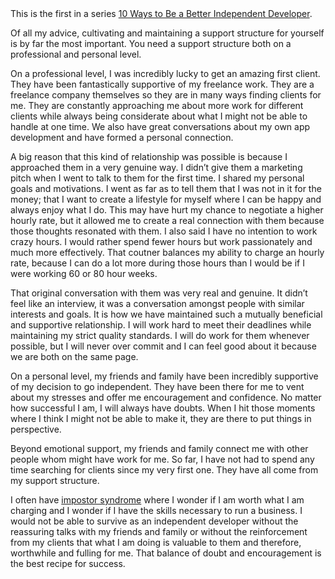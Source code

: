 <div class="note">This is the first in a series <a href="/posts/2014/01/19/10-ways-to-be-a-better-independent-developer">10 Ways to Be a Better Independent Developer</a>.</div>

Of all my advice, cultivating and maintaining a support structure for yourself is by far the most important. You need a support structure both on a professional and personal level.

On a professional level, I was incredibly lucky to get an amazing first client. They have been fantastically supportive of my freelance work. They are a freelance company themselves so they are in many ways finding clients for me. They are constantly approaching me about more work for different clients while always being considerate about what I might not be able to handle at one time. We also have great conversations about my own app development and have formed a personal connection.

A big reason that this kind of relationship was possible is because I approached them in a very genuine way. I didn’t give them a marketing pitch when I went to talk to them for the first time. I shared my personal goals and motivations. I went as far as to tell them that I was not in it for the money; that I want to create a lifestyle for myself where I can be happy and always enjoy what I do. This may have hurt my chance to negotiate a higher hourly rate, but it allowed me to create a real connection with them because those thoughts resonated with them. I also said I have no intention to work crazy hours. I would rather spend fewer hours but work passionately and much more effectively. That coutner balances my ability to charge an hourly rate, because I can do a lot more during those hours than I would be if I were working 60 or 80 hour weeks.

That original conversation with them was very real and genuine. It didn’t feel like an interview, it was a conversation amongst people with similar interests and goals. It is how we have maintained such a mutually beneficial and supportive relationship. I will work hard to meet their deadlines while maintaining my strict quality standards. I will do work for them whenever possible, but I will never over commit and I can feel good about it because we are both on the same page.

On a personal level, my friends and family have been incredibly supportive of my decision to go independent. They have been there for me to vent about my stresses and offer me encouragement and confidence.  No matter how successful I am, I will always have doubts. When I hit those moments where I think I might not be able to make it, they are there to put things in perspective.


Beyond emotional support, my friends and family connect me with other people whom might have work for me. So far, I have not had to spend any time searching for clients since my very first one. They have all come from my support structure.

I often have [impostor syndrome](http://en.wikipedia.org/wiki/Impostor_syndrome) where I wonder if I am worth what I am charging and I wonder if I have the skills necessary to run a business. I would not be able to survive as an independent developer without the reassuring talks with my friends and family or without the reinforcement from my clients that what I am doing is valuable to them and therefore, worthwhile and fulling for me. That balance of doubt and encouragement is the best recipe for success.

